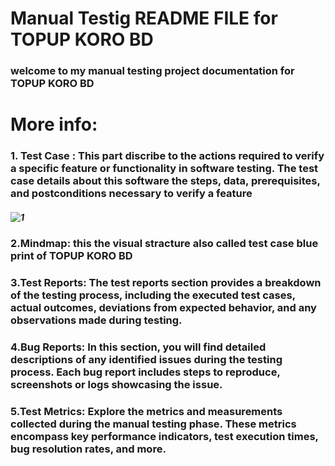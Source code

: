 # Manual Testig README FILE for TOPUP KORO BD 

###  welcome to my manual testing project documentation for  TOPUP KORO BD 
# More info:

### 1. Test Case : This part discribe to the actions required to verify a specific feature or functionality in software testing. The test case details about this software the steps, data, prerequisites, and postconditions necessary to verify a feature
##### ![1](https://images.pexels.com/photos/60597/dahlia-red-blossom-bloom-60597.jpeg?auto=compress&cs=tinysrgb&w=1260&h=750&dpr=1)

### 2.Mindmap: this the visual stracture also called test case blue print of  TOPUP KORO BD 


### 3.Test Reports: The test reports section provides a breakdown of the testing process, including the executed test cases, actual outcomes, deviations from expected behavior, and any observations made during testing.


### 4.Bug Reports: In this section, you will find detailed descriptions of any identified issues during the testing process. Each bug report includes steps to reproduce, screenshots or logs showcasing the issue.


### 5.Test Metrics: Explore the metrics and measurements collected during the manual testing phase. These metrics encompass key performance indicators, test execution times, bug resolution rates, and more.


